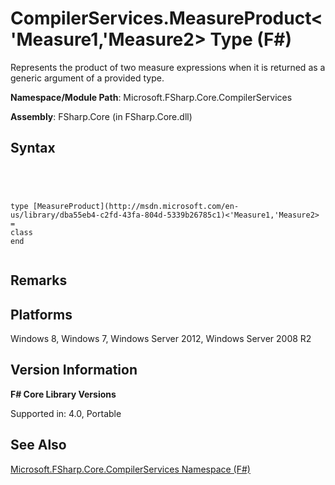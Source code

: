 # CompilerServices.MeasureProduct<'Measure1,'Measure2> Type (F#)

Represents the product of two measure expressions when it is returned as a generic argument of a provided type.

**Namespace/Module Path**: Microsoft.FSharp.Core.CompilerServices

**Assembly**: FSharp.Core (in FSharp.Core.dll)


## Syntax



```




type [MeasureProduct](http://msdn.microsoft.com/en-us/library/dba55eb4-c2fd-43fa-804d-5339b26785c1)<'Measure1,'Measure2> =
class
end


```





## Remarks

## Platforms
Windows 8, Windows 7, Windows Server 2012, Windows Server 2008 R2


## Version Information
**F# Core Library Versions**

Supported in: 4.0, Portable




## See Also
[Microsoft.FSharp.Core.CompilerServices Namespace &#40;F&#35;&#41;](Microsoft.FSharp.Core.CompilerServices-Namespace-%5BFSharp%5D.md)

